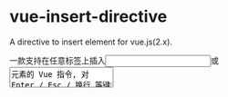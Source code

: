 # vue-insert-directive
A directive to insert element for vue.js(2.x).

一款支持在任意标签上插入<input />或 <textarea />元素的 Vue 指令, 对 Enter / Esc / 换行 等键盘事件处理过.

#### [🔗Demo:](https://monsteranan.github.io/vue-insert-directive){:target="_blank"}

  [https://monsteranan.github.io/vue-insert-directive](https://monsteranan.github.io/vue-insert-directive){:target="_blank"}

### Import
```js
import InsertDirective from 'vue-insert-derective' // Es6 module

```
####  Use/使用:

```javascript

<template>
  <span v-input="{value: () => value, input:=>value = v }" tabindex="0" >{{value}}</span>
</template>


<script>
import InsertDirective from "../src/vue-insert-directive";

export default {
    name:'...',
    directives: {
      input: InsertDirective,
    },
}
</script>
<style>
@import url("../src/vue-insert-directive.css");

</style>

```


## Install
```
yarn
or
npm install
```

### Dev
```
yarn dev
or
npm run dev
```



